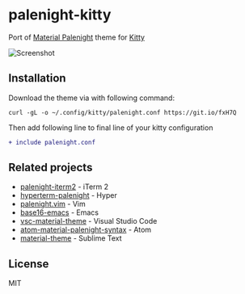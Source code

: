 # palenight-kitty
Port of [Material Palenight](https://github.com/equinusocio/vsc-material-theme) theme for [Kitty](https://sw.kovidgoyal.net/kitty/index.html)

![Screenshot](https://i.imgur.com/GrfS92C.png)

## Installation

Download the theme via with following command:
```
curl -gL -o ~/.config/kitty/palenight.conf https://git.io/fxH7Q 
```

Then add following line to final line of your kitty configuration
```diff
+ include palenight.conf
```

## Related projects
- [palenight-iterm2](https://github.com/JonathanSpeek/palenight-iterm2) - iTerm 2
- [hyperterm-palenight](https://github.com/sammagee/hyperterm-palenight) - Hyper
- [palenight.vim](https://github.com/drewtempelmeyer/palenight.vim) - Vim
- [base16-emacs](https://github.com/belak/base16-emacs) - Emacs
- [vsc-material-theme](https://github.com/equinusocio/vsc-material-theme) - Visual Studio Code
- [atom-material-palenight-syntax](https://github.com/whizkydee/atom-material-palenight-syntax) - Atom
- [material-theme](https://github.com/equinusocio/material-theme) - Sublime Text

## License
MIT
